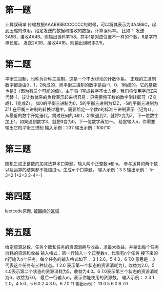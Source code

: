 # 第一题 
计算误码率
传输数据AAABBBBCCCCCC的时候，可以将其表示为3A4B6C，起到压缩的作用。给定发送的数据和接收的数据，计算误码率。
比如：
发送3A5B，接收4A4B。则输出误码率1/8。其中1是对应位置不一样的个数，8是字符串长度。
发送2A3B，接收4A1B。则输出误码率2/5。

# 第二题 
平衡三进制，也称为对称三进制。这是一个不太标准的计数体系。
正规的三进制数字都是由0，1，2构成的，而平衡三进制的数字是由-1，0，1构成的。它的基数也是3（因为有三个可能的值）。由于将-1写成数字不太方便，我们将使用字母Z来代替-1。该计数体系的负数表示起来很容易：只需要将正数的数字倒转即可（Z变成1，1变成Z）。
如0的平衡三进制为0，5的平衡三进制为1ZZ，-5的平衡三进制为Z11
在平衡三进制的转换过程中，需要给定一个数n的标准三进制表示（记为s）。从最低的数字开始迭代，跳过任何的0和1，如果遇到2，就将2变为Z，下一位数字加上1。如果遇到数字3，就把3变为0，下一位数字再加一。
给定输入n，你需要输出它的平衡三进制
输入示例：237
输出示例：100Z10

# 第三题
随机生成正整数的加减法算术口算题。输入两个正整数n和m。
参与运算的两个数以及运算的结果都不能超过n。生成m个口算题。
输入示例：5 3
输出示例：
5-3=2
1+2=3
3-4=-1

# 第四题
leetcode原题, [被围绕的区域](https://leetcode.cn/problems/surrounded-regions/description/)

# 第五题
给定资源总数、任务个数和任务的资源消耗与收益，求最大收益，并输出每个任务消耗的资源和收益
输入格式：第一行输入一个正整数n，代表有n个任务
接下来的n行输入n个任务，每个任务的输入格式如下：
3 1 2.0，5 4.0，6 7.0
意思是：3代表这个任务有三种状态。1 2.0 表示第一个状态的资源消耗为1，收益为2.0。5 4.0表示第二个状态的资源消耗为5，收益为4.0。6 7.0表示第三个状态的资源消耗为6，收益为7.0。
最后一行输入m，表示你能使用的资源数。
输入示例：
2
3 1 2.0，4 5.0，5 6.0
2 4 3.0，6 7.0
11
输出示例：
13.0
5 6.0
6 7.0

